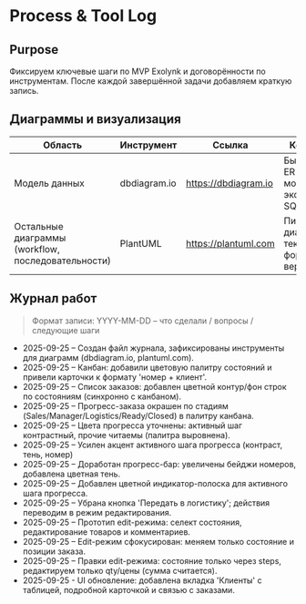 ﻿# Process & Tool Log

## Purpose
Фиксируем ключевые шаги по MVP Exolynk и договорённости по инструментам. После каждой завершённой задачи добавляем краткую запись.

## Диаграммы и визуализация
| Область | Инструмент | Ссылка | Комментарий |
| --- | --- | --- | --- |
| Модель данных | dbdiagram.io | https://dbdiagram.io | Быстро чертим ER-диаграммы, можно экспортировать SQL/PNG. |
| Остальные диаграммы (workflow, последовательности) | PlantUML | https://plantuml.com | Пишем диаграммы в текстовом формате, удобно версионировать. |

## Журнал работ
> Формат записи: YYYY-MM-DD – что сделали / вопросы / следующие шаги

- 2025-09-25 – Создан файл журнала, зафиксированы инструменты для диаграмм (dbdiagram.io, plantuml.com).
- 2025-09-25 – Канбан: добавили цветовую палитру состояний и привели карточки к формату 'номер + клиент'.
- 2025-09-25 – Список заказов: добавлен цветной контур/фон строк по состояниям (синхронно с канбаном).
- 2025-09-25 – Прогресс-заказа окрашен по стадиям (Sales/Manager/Logistics/Ready/Closed) в палитру канбана.
- 2025-09-25 – Цвета прогресса уточнены: активный шаг контрастный, прочие читаемы (палитра выровнена).
- 2025-09-25 – Усилен акцент активного шага прогресса (контраст, тень, номер)
- 2025-09-25 – Доработан прогресс-бар: увеличены бейджи номеров, добавлена цветная тень.
- 2025-09-25 – Добавлен цветной индикатор-полоска для активного шага прогресса.
- 2025-09-25 – Убрана кнопка 'Передать в логистику'; действия переводим в режим редактирования.
- 2025-09-25 – Прототип edit-режима: селект состояния, редактирование товаров и комментариев.
- 2025-09-25 – Edit-режим сфокусирован: меняем только состояние и позиции заказа.
- 2025-09-25 – Правки edit-режима: состояние только через steps, редактируем только qty/цены (сумма считается).
- 2025-09-25 - UI обновление: добавлена вкладка 'Клиенты' с таблицей, подробной карточкой и связью с заказами.
